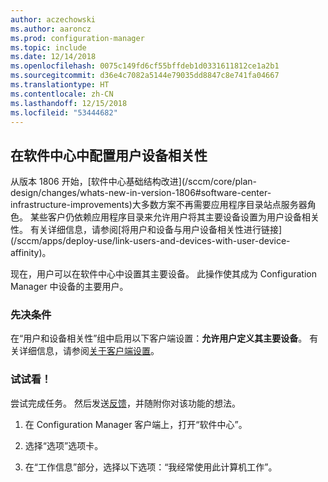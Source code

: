 ```yaml
---
author: aczechowski
ms.author: aaroncz
ms.prod: configuration-manager
ms.topic: include
ms.date: 12/14/2018
ms.openlocfilehash: 0075c149fd6cf55bffdeb1d0331611812ce1a2b1
ms.sourcegitcommit: d36e4c7082a5144e79035dd8847c8e741fa04667
ms.translationtype: HT
ms.contentlocale: zh-CN
ms.lasthandoff: 12/15/2018
ms.locfileid: "53444682"
---
```

## <a name="bkmk_uda"></a> 在软件中心中配置用户设备相关性
<!--3485366-->从版本 1806 开始，[软件中心基础结构改进](/sccm/core/plan-design/changes/whats-new-in-version-1806#software-center-infrastructure-improvements)大多数方案不再需要应用程序目录站点服务器角色。 某些客户仍依赖应用程序目录来允许用户将其主要设备设置为用户设备相关性。 有关详细信息，请参阅[将用户和设备与用户设备相关性进行链接](/sccm/apps/deploy-use/link-users-and-devices-with-user-device-affinity)。

现在，用户可以在软件中心中设置其主要设备。 此操作使其成为 Configuration Manager 中设备的主要用户。


### <a name="prerequisite"></a>先决条件

在“用户和设备相关性”组中启用以下客户端设置：**允许用户定义其主要设备**。 有关详细信息，请参阅[关于客户端设置](/sccm/core/clients/deploy/about-client-settings#user-and-device-affinity)。


### <a name="try-it-out"></a>试试看！

尝试完成任务。 然后发送[反馈](/sccm/core/understand/find-help#product-feedback)，并随附你对该功能的想法。

1. 在 Configuration Manager 客户端上，打开“软件中心”。  

2. 选择“选项”选项卡。  

3. 在“工作信息”部分，选择以下选项：“我经常使用此计算机工作”。  
